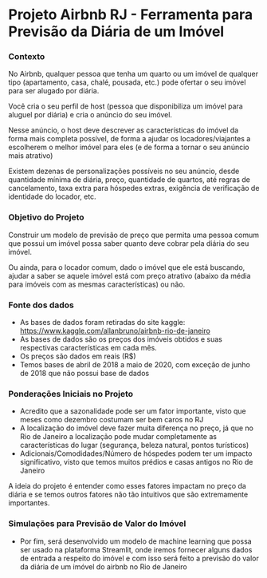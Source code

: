 # **Projeto Airbnb RJ** - Ferramenta para Previsão da Diária de um Imóvel

### Contexto

No Airbnb, qualquer pessoa que tenha um quarto ou um imóvel de qualquer tipo (apartamento, casa, chalé, pousada, etc.) pode ofertar o seu imóvel para ser alugado por diária.

Você cria o seu perfil de host (pessoa que disponibiliza um imóvel para aluguel por diária) e cria o anúncio do seu imóvel.

Nesse anúncio, o host deve descrever as características do imóvel da forma mais completa possível, de forma a ajudar os locadores/viajantes a escolherem o melhor imóvel para eles (e de forma a tornar o seu anúncio mais atrativo)

Existem dezenas de personalizações possíveis no seu anúncio, desde quantidade mínima de diária, preço, quantidade de quartos, até regras de cancelamento, taxa extra para hóspedes extras, exigência de verificação de identidade do locador, etc.

### Objetivo do Projeto

Construir um modelo de previsão de preço que permita uma pessoa comum que possui um imóvel possa saber quanto deve cobrar pela diária do seu imóvel.

Ou ainda, para o locador comum, dado o imóvel que ele está buscando, ajudar a saber se aquele imóvel está com preço atrativo (abaixo da média para imóveis com as mesmas características) ou não.

### Fonte dos dados

- As bases de dados foram retiradas do site kaggle: https://www.kaggle.com/allanbruno/airbnb-rio-de-janeiro
- As bases de dados são os preços dos imóveis obtidos e suas respectivas características em cada mês.
- Os preços são dados em reais (R$)
- Temos bases de abril de 2018 a maio de 2020, com exceção de junho de 2018 que não possui base de dados

### Ponderações Iniciais no Projeto

- Acredito que a sazonalidade pode ser um fator importante, visto que meses como dezembro costumam ser bem caros no RJ
- A localização do imóvel deve fazer muita diferença no preço, já que no Rio de Janeiro a localização pode mudar completamente as características do lugar (segurança, beleza natural, pontos turísticos)
- Adicionais/Comodidades/Número de hóspedes podem ter um impacto significativo, visto que temos muitos prédios e casas antigos no Rio de Janeiro

A ideia do projeto é entender como esses fatores impactam no preço da diária e se temos outros fatores não tão intuitivos que são extremamente importantes.

### Simulações para Previsão de Valor do Imóvel
- Por fim, será desenvolvido um modelo de machine learning que possa ser usado na plataforma Streamlit, onde iremos fornecer alguns dados de entrada a respeito do imóvel e com isso será feito a previsão do valor da diária de um imóvel do airbnb no Rio de Janeiro

